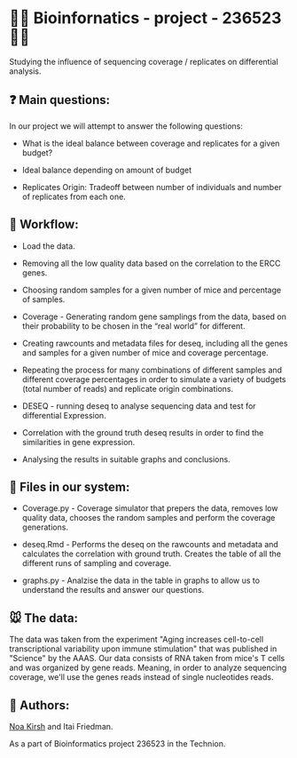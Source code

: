 #  👨‍🔬 Bioinfornatics - project - 236523 👩‍🔬

Studying the influence of sequencing coverage / replicates on differential analysis.


## ❓ Main questions:

In our project we will attempt to answer the following questions:
*	What is the ideal balance between coverage and replicates for a given budget?

*	Ideal balance depending on amount of budget

* Replicates Origin: Tradeoff between number of individuals and number of replicates from each one.

## 💼 Workflow:

* Load the data.

* Removing all the low quality data based on the correlation to the ERCC genes.

* Choosing random samples for a given number of mice and percentage of samples.

* Coverage - Generating random gene samplings from the data, based on their probability to be chosen in the “real world” for different.

* Creating rawcounts and metadata files for deseq, including all the genes and samples for a  given number of mice and coverage percentage.

* Repeating the process for many combinations of different samples and different coverage percentages in order to simulate a variety of budgets (total number of reads) and replicate origin combinations.

* DESEQ - running deseq to analyse sequencing data and test for differential Expression.

* Correlation with the ground truth deseq results in order to find the similarities in gene expression.

* Analysing the results in suitable graphs and conclusions.


## 📃 Files in our system:

* Coverage.py - Coverage simulator that prepers the data, removes low quality data, chooses the random samples and perform the coverage generations.

* deseq.Rmd - Performs the deseq on the rawcounts and metadata and calculates the correlation with ground truth. Creates the table of all the different runs of sampling and coverage.

* graphs.py - Analzise the data in the table in graphs to allow us to understand the results and answer our questions.


## 🐭 The data:
The data was taken from the experiment "Aging increases cell-to-cell transcriptional variability upon immune stimulation" that was published in "Science" by the AAAS. Our data consists of RNA taken from mice's T cells and was organized by gene reads. Meaning, in order to analyze sequencing coverage, we'll use the genes reads instead of single nucleotides reads.


##	👥 Authors:
[Noa Kirsh](https://github.com/NoaKirsh) and Itai Friedman.

As a part of Bioinformatics project 236523 in the Technion.
